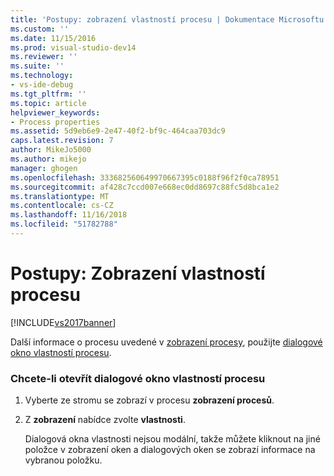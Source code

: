 ```yaml
---
title: 'Postupy: zobrazení vlastností procesu | Dokumentace Microsoftu'
ms.custom: ''
ms.date: 11/15/2016
ms.prod: visual-studio-dev14
ms.reviewer: ''
ms.suite: ''
ms.technology:
- vs-ide-debug
ms.tgt_pltfrm: ''
ms.topic: article
helpviewer_keywords:
- Process properties
ms.assetid: 5d9eb6e9-2e47-40f2-bf9c-464caa703dc9
caps.latest.revision: 7
author: MikeJo5000
ms.author: mikejo
manager: ghogen
ms.openlocfilehash: 333682560649970667395c0188f96f2f0ca78951
ms.sourcegitcommit: af428c7ccd007e668ec0dd8697c88fc5d8bca1e2
ms.translationtype: MT
ms.contentlocale: cs-CZ
ms.lasthandoff: 11/16/2018
ms.locfileid: "51782788"
---
```

# <a name="how-to-display-process-properties"></a>Postupy: Zobrazení vlastností procesu
[!INCLUDE[vs2017banner](../includes/vs2017banner.md)]

Další informace o procesu uvedené v [zobrazení procesy](../debugger/processes-view.md), použijte [dialogové okno vlastností procesu](../debugger/process-properties-dialog-box.md).  
  
### <a name="to-open-a-process-properties-dialog-box"></a>Chcete-li otevřít dialogové okno vlastností procesu  
  
1. Vyberte ze stromu se zobrazí v procesu **zobrazení procesů**.  
  
2. Z **zobrazení** nabídce zvolte **vlastnosti**.  
  
   Dialogová okna vlastnosti nejsou modální, takže můžete kliknout na jiné položce v zobrazení oken a dialogových oken se zobrazí informace na vybranou položku.



